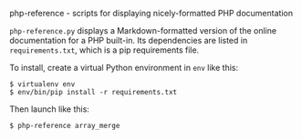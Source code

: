 php-reference - scripts for displaying nicely-formatted PHP documentation

`php-reference.py` displays a Markdown-formatted version of the online
documentation for a PHP built-in. Its dependencies are listed in
`requirements.txt`, which is a pip requirements file.

To install, create a virtual Python environment in `env` like this:

    $ virtualenv env
    $ env/bin/pip install -r requirements.txt

Then launch like this:

    $ php-reference array_merge
